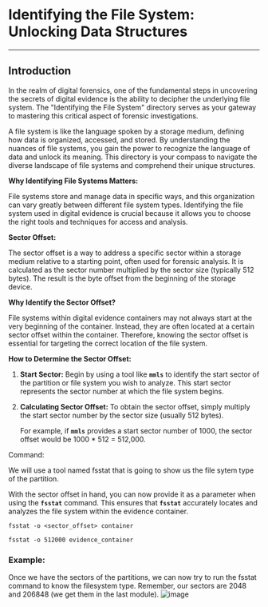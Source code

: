 # ****Identifying the File System: Unlocking Data Structures****

---

## **Introduction**

In the realm of digital forensics, one of the fundamental steps in uncovering the secrets of digital evidence is the ability to decipher the underlying file system. The "Identifying the File System" directory serves as your gateway to mastering this critical aspect of forensic investigations.

A file system is like the language spoken by a storage medium, defining how data is organized, accessed, and stored. By understanding the nuances of file systems, you gain the power to recognize the language of data and unlock its meaning. This directory is your compass to navigate the diverse landscape of file systems and comprehend their unique structures.

**Why Identifying File Systems Matters:**

File systems store and manage data in specific ways, and this organization can vary greatly between different file system types. Identifying the file system used in digital evidence is crucial because it allows you to choose the right tools and techniques for access and analysis.

**Sector Offset:**

The sector offset is a way to address a specific sector within a storage medium relative to a starting point, often used for forensic analysis.  It is calculated as the sector number multiplied by the sector size (typically 512 bytes). The result is the byte offset from the beginning of the storage device.

**Why Identify the Sector Offset?**

File systems within digital evidence containers may not always start at the very beginning of the container. Instead, they are often located at a certain sector offset within the container. Therefore, knowing the sector offset is essential for targeting the correct location of the file system.

**How to Determine the Sector Offset:**

1. **Start Sector:** Begin by using a tool like **`mmls`** to identify the start sector of the partition or file system you wish to analyze. This start sector represents the sector number at which the file system begins.
2. **Calculating Sector Offset:** To obtain the sector offset, simply multiply the start sector number by the sector size (usually 512 bytes).
    
    For example, if **`mmls`** provides a start sector number of 1000, the sector offset would be 1000 * 512 = 512,000.
    

Command:

We will use a tool named fsstat that is going to show us the file sytem type of the partition. 

With the sector offset in hand, you can now provide it as a parameter when using the **`fsstat`** command. This ensures that **`fsstat`** accurately locates and analyzes the file system within the evidence container.

`fsstat -o <sector_offset> container`

`fsstat -o 512000 evidence_container`

### Example: 

Once we have the sectors of the partitions, we can now try to run the fsstat command to know the filesystem type.
Remember, our sectors are 2048 and 206848 (we get them in the last module).
![image](https://github.com/JESUSAMM/Unraveling-the-Enigma-of-Mounting-Dead-Forensic-Evidence/assets/149633912/27733b53-9f58-452a-9cea-09eb184f75f9)


